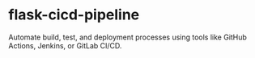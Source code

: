 # flask-cicd-pipeline
Automate build, test, and deployment processes using tools like GitHub Actions, Jenkins, or GitLab CI/CD.

